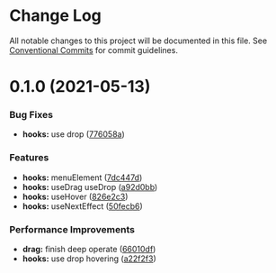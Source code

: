 # Change Log

All notable changes to this project will be documented in this file.
See [Conventional Commits](https://conventionalcommits.org) for commit guidelines.

# 0.1.0 (2021-05-13)

### Bug Fixes

- **hooks:** use drop ([776058a](https://github.com/zxeryu/react-start/commit/776058a8e00be98bfa5a303a1645e7a9670d1b7d))

### Features

- **hooks:** menuElement ([7dc447d](https://github.com/zxeryu/react-start/commit/7dc447d7caa7520b1bbec0392491bea04609e628))
- **hooks:** useDrag useDrop ([a92d0bb](https://github.com/zxeryu/react-start/commit/a92d0bb707d6400983e53b8dcb35fc274eb5a234))
- **hooks:** useHover ([826e2c3](https://github.com/zxeryu/react-start/commit/826e2c3ab239df27e6a7d3732e665fe95c124a9a))
- **hooks:** useNextEffect ([50fecb6](https://github.com/zxeryu/react-start/commit/50fecb6335ba4495c6ce78a7f33528914b3240e3))

### Performance Improvements

- **drag:** finish deep operate ([66010df](https://github.com/zxeryu/react-start/commit/66010dfdb04724727f3eadb6a3f4b565778c84df))
- **hooks:** use drop hovering ([a22f2f3](https://github.com/zxeryu/react-start/commit/a22f2f352fd2c431a0e5970bbe1526ccbfa7bbd8))
